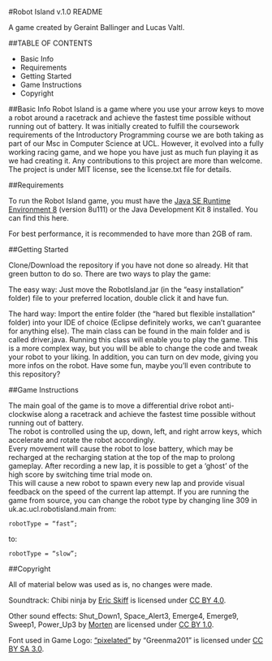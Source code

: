 #Robot Island v.1.0 README

A game created by Geraint Ballinger and Lucas Valtl.

##TABLE OF CONTENTS

* Basic Info
* Requirements
* Getting Started
* Game Instructions
* Copyright

##Basic Info
Robot Island is a game where you use your arrow keys to move a robot around a racetrack and achieve the fastest time possible without running out of battery. 
It was initially created to fulfill the coursework requirements of the Introductory Programming course we are both taking as part of our Msc in Computer Science at UCL. 
However, it evolved into a fully working racing game, and we hope you have just as much fun playing it as we had creating it. Any contributions to this project are more than welcome.  
The project is under MIT license, see the license.txt file for details.

##Requirements

To run the Robot Island game, you must have the [Java SE Runtime Environment 8](http://www.oracle.com/technetwork/java/javase/downloads/jre8-downloads-2133155.html) (version 8u111) or the Java Development Kit 8 installed. You can find this here.

For best performance, it is recommended to have more than 2GB of ram.

##Getting Started

Clone/Download the repository if you have not done so already. Hit that green button to do so. There are two ways to play the game:

The easy way: Just move the RobotIsland.jar (in the “easy installation” folder) file to your preferred location, double click it and have fun.

The hard way: Import the entire folder (the “hared but flexible installation” folder) into your IDE of choice (Eclipse definitely works, we can’t guarantee for anything else). The main class can be found in the main folder and is called driver.java. 
Running this class will enable you to play the game. This is a more complex way, but you will be able to change the code and tweak your robot to your liking. 
In addition, you can turn on dev mode, giving you more infos on the robot. Have some fun, maybe you’ll even contribute to this repository?


##Game Instructions

The main goal of the game is to move a differential drive robot anti-clockwise along a racetrack and achieve the fastest time possible without running out of battery.  
The robot is controlled using the up, down, left, and right arrow keys, which accelerate and rotate the robot accordingly.  
Every movement will cause the robot to lose battery, which may be recharged at the recharging station at the top of the map to prolong gameplay.
After recording a new lap, it is possible to get a ‘ghost’ of the high score by switching time trial mode on.  
This will cause a new robot to spawn every new lap and provide visual feedback on the speed of the current lap attempt.
If you are running the game from source, you can change the robot type by changing line 309 in uk.ac.ucl.robotisland.main from:

	robotType = “fast”;
to: 

	robotType = “slow”;


##Copyright

All of material below was used as is, no changes were made.

Soundtrack: Chibi ninja by [Eric Skiff](http://ericskiff.com/music/) is licensed under [CC BY 4.0](https://creativecommons.org/licenses/by/4.0/).

Other sound effects:  Shut_Down1, Space_Alert3, Emerge4, Emerge9, Sweep1, Power_Up3  by [Morten](http://www.downloadfreesound.com/author/morten/) are licensed under [CC BY 1.0](https://creativecommons.org/licenses/by/1.0/). 

Font used in Game Logo: [“pixelated”](http://fontstruct.com/fontstructions/show/426637) by “Greenma201” is licensed under [CC BY SA 3.0](http://creativecommons.org/licenses/by-sa/3.0/).
